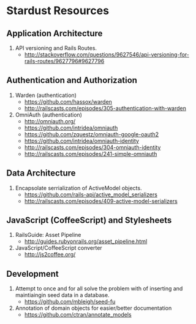 # Stardust Resources

## Application Architecture

1. API versioning and Rails Routes.
    * http://stackoverflow.com/questions/9627546/api-versioning-for-rails-routes/9627796#9627796

##  Authentication and Authorization

1. Warden (authentication)
    * https://github.com/hassox/warden
    * http://railscasts.com/episodes/305-authentication-with-warden
2. OmniAuth (authentication)
    * http://omniauth.org/
    * https://github.com/intridea/omniauth
    * https://github.com/zquestz/omniauth-google-oauth2
    * https://github.com/intridea/omniauth-identity
    * http://railscasts.com/episodes/304-omniauth-identity
    * http://railscasts.com/episodes/241-simple-omniauth

## Data Architecture

1. Encapsolate serrialization of ActiveModel objects.
    * https://github.com/rails-api/active_model_serializers
    * http://railscasts.com/episodes/409-active-model-serializers

## JavaScript (CoffeeScript) and Stylesheets

1. RailsGuide: Asset Pipeline
    * http://guides.rubyonrails.org/asset_pipeline.html
2. JavaScript/CoffeeScript converter
    * http://js2coffee.org/

## Development

1. Attempt to once and for all solve the problem with of inserting and maintiaingin seed data in a database.
    * https://github.com/mbleigh/seed-fu
2. Annotation of domain objects for easier/better documentation
    * https://github.com/ctran/annotate_models